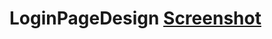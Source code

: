 # LoginPageDesign [Screenshot](https://user-images.githubusercontent.com/36533867/199054092-79e8ffba-3c67-4d7a-b55d-6e37f59725c2.png)
